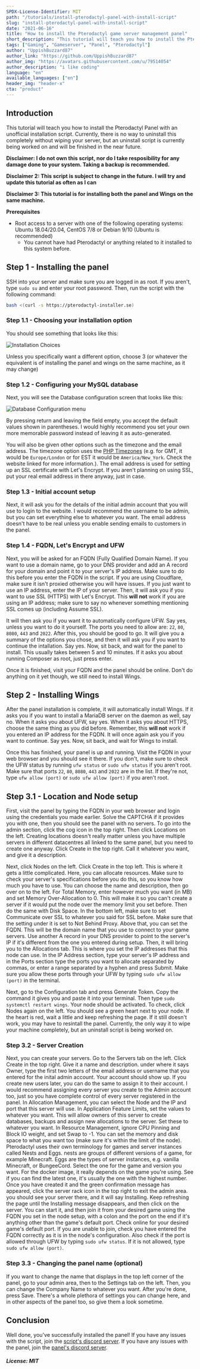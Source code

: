 ```yaml
---
SPDX-License-Identifier: MIT
path: "/tutorials/install-pterodactyl-panel-with-install-script"
slug: "install-pterodactyl-panel-with-install-script"
date: "2021-06-16"
title: "How to install the Pterodactyl game server management panel"
short_description: "This tutorial will teach you how to install the Pterodactyl game server management panel with the Pterodactyl Installer Script by vilhelmprytz. This works on the following operating systems: Ubuntu 18.04 and 20.04, CentOS 7 and 8 as well as Debian 9 and 10 (Ubuntu is recommended)"
tags: ["Gaming", "Gameserver", "Panel", "Pterodactyl"]
author: "UppishBuzzard87"
author_link: "https://github.com/UppishBuzzard87"
author_img: "https://avatars.githubusercontent.com/u/79514054"
author_description: "i like coding"
language: "en"
available_languages: ["en"]
header_img: "header-x"
cta: "product"
---
```


## Introduction

This tutorial will teach you how to install the Pterodactyl Panel with an unofficial installation script. Currently, there is no way to uninstall this completely without wiping your server, but an uninstall script is currently being worked on and will be finished in the near future.

**Disclaimer: I do not own this script, nor do I take resposibility for any damage done to your system. Taking a backup is recommended.**

**Disclaimer 2: This script is subject to change in the future. I will try and update this tutorial as often as I can**

**Disclaimer 3: This tutorial is for installing both the panel and Wings on the same machine.**

<!--
Example terminology that you can use in the tutorial:

* Username: `holu` (short for Hetzner OnLine User)
* Hostname: `<your_host>`
* Domain: `<example.com>`
* Subdomain: `<sub.example.com>`
* IP addresses (IPv4 and IPv6):
   * Server: `<10.0.0.1>` and `<2001:db8:1234::1>`
   * Gateway `<192.0.2.254>` and `<2001:db8:1234::ffff>`
   * Client private: `<198.51.100.1>` and `<2001:db8:9abc::1>`
   * Client public: `<203.0.113.1>` and `<2001:db8:5678::1>`
-->

**Prerequisites**

* Root access to a server with one of the following operating systems: Ubuntu 18.04/20.04, CentOS 7/8 or Debian 9/10 (Ubuntu is recommended)
   * You cannot have had Pterodactyl or anything related to it installed to this system before.

## Step 1 - Installing the panel

SSH into your server and make sure you are logged in as root. If you aren't, type `sudo su` and enter your root password. Then, run the script with the following command:
```bash
bash <(curl -s https://pterodactyl-installer.se)
```

### Step 1.1 - Choosing your installation option

You should see something that looks like this:

![Installation Choices](images/installchoice.jpg)

Unless you specifically want a different option, choose 3 (or whatever the equivalent is of installing the panel and wings on the same machine, as it may change)

### Step 1.2 - Configuring your MySQL database

Next, you will see the Database configuration screen that looks like this:

![Database Configuration menu](images/database.jpg)

By pressing return and leaving the field empty, you accept the default values shown in parentheses. I would highly recommend you set your own more memorable password instead of leaving it as auto-generated.

You will also be given other options such as the timezone and the email address. The timezone option uses the [PHP Timezones](https://www.php.net/manual/en/timezones.php) (e.g. for GMT, it would be `Europe/London` or for EST it would be `America/New_York`. Check the website linked for more information.). The email address is used for setting up an SSL certificate with Let's Encrypt. If you aren't planning on using SSL, put your real email address in there anyway, just in case.

### Step 1.3 - Initial account setup

Next, it will ask you for the details of the initial admin account that you will use to login to the website. I would recommend the username to be admin, but you can set everything else to whatever you want. The email address doesn't have to be real unless you enable sending emails to customers in the panel.

### Step 1.4 - FQDN, Let's Encrypt and UFW

Next, you will be asked for an FQDN (Fully Qualified Domain Name). If you want to use a domain name, go to your DNS provider and add an A record for your domain and point it to your server's IP address. Make sure to do this before you enter the FQDN in the script. If you are using Cloudflare, make sure it isn't proxied otherwise you will have issues. If you just want to use an IP address, enter the IP of your server. Then, it will ask you if you want to use SSL (HTTPS) with Let's Encrypt. This **will not** work if you are using an IP address; make sure to say no whenever something mentioning SSL comes up (including Assume SSL).

It will then ask you if you want it to automatically configure UFW. Say yes, unless you want to do it yourself. The ports you need to allow are: `22`, `80`, `8080`, `443` and `2022`. After this, you should be good to go. It will give you a summary of the options you chose, and then it will ask you if you want to continue the intallation. Say yes. Now, sit back, and wait for the panel to install. This usually takes between 5 and 10 minutes. If it asks you about running Composer as root, just press enter.

Once it is finished, visit your FQDN and the panel should be online. Don't do anything on it yet though, we still need to install Wings.

## Step 2 - Installing Wings

After the panel installation is complete, it will automatically install Wings. If it asks you if you want to install a MariaDB server on the daemon as well, say no. When it asks you about UFW, say yes. When it asks you about HTTPS, choose the same thing as you did before. Remember, this **will not** work if you entered an IP address for the FQDN. It will once again ask you if you want to continue. Say yes. Now, sit back, and wait for Wings to install.

Once this has finished, your panel is up and running. Visit the FQDN in your web browser and you should see it there. If you don't, make sure to check the UFW status by running `ufw status` or `sudo ufw status` if you aren't root. Make sure that ports `22`, `80`, `8080`, `443` and `2022` are in the list. If they're not, type `ufw allow (port)` or `sudo ufw allow (port)` if you aren't root.

## Step 3.1 - Location and Node setup

First, visit the panel by typing the FQDN in your web browser and login using the credentials you made earlier. Solve the CAPTCHA if it provides you with one, then you should see the panel with no servers. To go into the admin section, click the cog icon in the top right. Then click Locations on the left. Creating locations doesn't really matter unless you have multiple servers in different datacentres all linked to the same panel, but you need to create one anyway. Click Create in the top right. Call it whatever you want, and give it a description.

Next, click Nodes on the left. Click Create in the top left. This is where it gets a little complicated. Here, you can allocate resources. Make sure to check your server's specifications before you do this, so you know how much you have to use. You can choose the name and description, then go over on to the left. For Total Memory, enter however much you want (in MB) and set Memory Over-Allocation to 0. This will make it so you can't create a server if it would put the node over the memory limit you set before. Then do the same with Disk Space. In the bottom left, make sure to set Communicate over SSL to whatever you said for SSL before. Make sure that the setting under it is set to Not Behind Proxy. Above that, you can set the FQDN. This will be the domain name that you use to connect to your game servers. Use another A record in your DNS provider to point to the server's IP if it's different from the one you entered during setup. Then, it will bring you to the Allocations tab. This is where you set the IP addresses that this node can use. In the IP Address section, type your server's IP address and in the Ports section type the ports you want to allocate separated by commas, or enter a range separated by a hyphen and press Submit. Make sure you allow these ports through your UFW by typing `sudo ufw allow (port)` in the terminal.

Next, go to the Configuration tab and press Generate Token. Copy the command it gives you and paste it into your terminal. Then type `sudo systemctl restart wings`. Your node should be activated. To check, click Nodes again on the left. You should see a green heart next to your node. If the heart is red, wait a little and keep refreshing the page. If it still doesn't work, you may have to resintall the panel. Currently, the only way it to wipe your machine completely, but an uninstall script is being worked on.

### Step 3.2 - Server Creation

Next, you can create your servers. Go to the Servers tab on the left. Click Create in the top right. Give it a name and description. under where it says Owner, type the first two letters of the email address or username that you entered for the inital admin account. Your account should show up. If you create new users later, you can do the same to assign it to their account. I would recommend assigning every server you create to the Admin account too, just so you have complete control of every server registered in the panel. In Allocation Management, you can select the Node and the IP and port that this server will use. In Application Feature Limits, set the values to whatever you want. This will allow owners of this server to create databases, backups and assign new allocations to the server. Set these to whatever you want. In Resource Management, ignore CPU Pinning and Block IO weight, and set Swap to -1. You can set the memory and disk space to what you want too (make sure it's within the limit of the node). Pterodactyl uses their own terminology for games and server instances called Nests and Eggs. nests are groups of different versions of a game, for example Minecraft. Eggs are the types of server instances, e.g. vanilla Minecraft, or BungeeCord. Select the one for the game and version you want. For the docker image, it really depends on the game you're using. See if you can find the latest one, it's usually the one with the highest number. Once you have created it and the green confirmation message has appeared, click the server rack icon in the top right to exit the admin area. you should see your server there, and it will say Installing. Keep refreshing the page until the Installing message disappears, and then click on the server. You can start it, and then join it from your desired game using the FQDN you set in the node setup, with a colon and the port on the end if it's anything other than the game's default port. Check online for your desired game's default port. If you are unable to join, check you have entered the FQDN correctly as it is in the node's configuration. Also check if the port is allowed through UFW by typing `sudo ufw status`. If it is not allowed, type `sudo ufw allow (port)`.

### Step 3.3 - Changing the panel name (optional)

If you want to change the name that displays in the top left corner of the panel, go to your admin area, then to the Settings tab on the left. Then, you can change the Company Name to whatever you want. After you're done, press Save. There's a whole plethora of settings you can change here, and in other aspects of the panel too, so give them a look sometime.

## Conclusion

Well done, you've successfully installed the panel! If you have any issues with the script, join the [script's discord server](https://discord.com/invite/2zMdudJ). If you have any issues with the panel, join the [panel's discord server](https://discord.com/invite/pterodactyl).

##### License: MIT

<!--

Contributor's Certificate of Origin

By making a contribution to this project, I certify that:

(a) The contribution was created in whole or in part by me and I have
    the right to submit it under the license indicated in the file; or

(b) The contribution is based upon previous work that, to the best of my
    knowledge, is covered under an appropriate license and I have the
    right under that license to submit that work with modifications,
    whether created in whole or in part by me, under the same license
    (unless I am permitted to submit under a different license), as
    indicated in the file; or

(c) The contribution was provided directly to me by some other person
    who certified (a), (b) or (c) and I have not modified it.

(d) I understand and agree that this project and the contribution are
    public and that a record of the contribution (including all personal
    information I submit with it, including my sign-off) is maintained
    indefinitely and may be redistributed consistent with this project
    or the license(s) involved.

Signed-off-by: UppishBuzzard87 (business@uppishbuzzard87.ga)

-->
